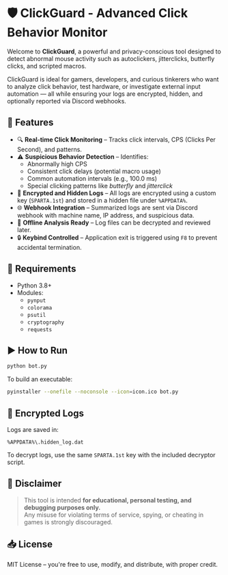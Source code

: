 # 🛡️ ClickGuard - Advanced Click Behavior Monitor

Welcome to **ClickGuard**, a powerful and privacy-conscious tool designed to detect abnormal mouse activity such as autoclickers, jitterclicks, butterfly clicks, and scripted macros.

ClickGuard is ideal for gamers, developers, and curious tinkerers who want to analyze click behavior, test hardware, or investigate external input automation — all while ensuring your logs are encrypted, hidden, and optionally reported via Discord webhooks.

## 🚀 Features

- 🔍 **Real-time Click Monitoring** – Tracks click intervals, CPS (Clicks Per Second), and patterns.
- ⚠️ **Suspicious Behavior Detection** – Identifies:
  - Abnormally high CPS
  - Consistent click delays (potential macro usage)
  - Common automation intervals (e.g., 100.0 ms)
  - Special clicking patterns like *butterfly* and *jitterclick*
- 🔐 **Encrypted and Hidden Logs** – All logs are encrypted using a custom key (`SPARTA.1st`) and stored in a hidden file under `%APPDATA%`.
- 🌐 **Webhook Integration** – Summarized logs are sent via Discord webhook with machine name, IP address, and suspicious data.
- 🧪 **Offline Analysis Ready** – Log files can be decrypted and reviewed later.
- 🔒 **Keybind Controlled** – Application exit is triggered using `F8` to prevent accidental termination.

## 📝 Requirements

- Python 3.8+
- Modules:
  - `pynput`
  - `colorama`
  - `psutil`
  - `cryptography`
  - `requests`

## ▶️ How to Run

```bash
python bot.py
```

To build an executable:

```bash
pyinstaller --onefile --noconsole --icon=icon.ico bot.py
```

## 📁 Encrypted Logs

Logs are saved in:
```
%APPDATA%\.hidden_log.dat
```

To decrypt logs, use the same `SPARTA.1st` key with the included decryptor script.

## 🤖 Disclaimer

> This tool is intended **for educational, personal testing, and debugging purposes only.**  
> Any misuse for violating terms of service, spying, or cheating in games is strongly discouraged.

## 📥 License

MIT License – you're free to use, modify, and distribute, with proper credit.

